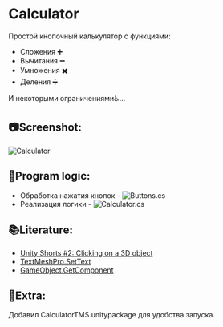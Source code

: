 # Calculator
Простой кнопочный калькулятор с функциями:
- Сложения ➕
- Вычитания ➖
- Умножения ✖️
- Деления ➗

И некоторыми ограничениями♿...

## 📷Screenshot:
![Calculator](https://github.com/AlekseyShashkov/CalculatorTMS/assets/17510024/0a9c7f7e-b8e4-447a-9b76-f1f52217a7c4)

## 🔧Program logic:
- Обработка нажатия кнопок - ![Buttons.cs](https://github.com/AlekseyShashkov/CalculatorTMS/blob/main/Assets/Scripts/Buttons.cs)
- Реализация логики - ![Calculator.cs](https://github.com/AlekseyShashkov/CalculatorTMS/blob/main/Assets/Scripts/Calculator.cs)

## 📚Literature:
- [Unity Shorts #2: Clicking on a 3D object](https://medium.com/geekculture/unity-shorts-2-clicking-on-a-3d-object-2f37db248f7d)
- [TextMeshPro.SetText](http://digitalnativestudios.com/textmeshpro/docs/ScriptReference/TextMeshPro-SetText.html)
- [GameObject.GetComponent](https://docs.unity3d.com/ScriptReference/GameObject.GetComponent.html)

## 📌Extra:
Добавил CalculatorTMS.unitypackage для удобства запуска.

